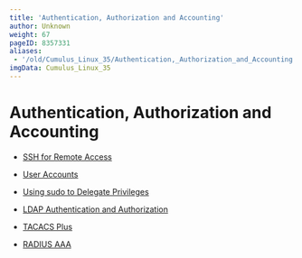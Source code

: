 ```yaml
---
title: 'Authentication, Authorization and Accounting'
author: Unknown
weight: 67
pageID: 8357331
aliases:
 - '/old/Cumulus_Linux_35/Authentication,_Authorization_and_Accounting.html'
imgData: Cumulus_Linux_35
---
```

# Authentication, Authorization and Accounting

  - [SSH for Remote
    Access](/old/Cumulus_Linux_35/SSH_for_Remote_Access.html)

  - [User Accounts](/old/Cumulus_Linux_35/User_Accounts.html)

  - [Using sudo to Delegate
    Privileges](/old/Cumulus_Linux_35/Using_sudo_to_Delegate_Privileges.html)

  - [LDAP Authentication and
    Authorization](/old/Cumulus_Linux_35/LDAP_Authentication_and_Authorization.html)

  - [TACACS Plus](/old/Cumulus_Linux_35/TACACS_Plus.html)

  - [RADIUS AAA](/old/Cumulus_Linux_35/RADIUS_AAA.html)
